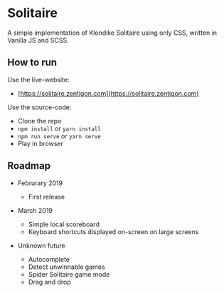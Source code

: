 # Solitaire

A simple implementation of Klondike Solitaire using only CSS, written in Vanilla JS and SCSS. 

## How to run

Use the live-website:
+ [https://solitaire.zentigon.com](https://solitaire.zentigon.com)

Use the source-code:
+ Clone the repo
+ `npm install` or `yarn install`
+ `npm run serve` or `yarn serve`
+ Play in browser

## Roadmap

+ Februrary 2019
  + First release

+ March 2019
  + Simple local scoreboard
  + Keyboard shortcuts displayed on-screen on large screens

+ Unknown future
  + Autocomplete
  + Detect unwinnable games
  + Spider Solitaire game mode
  + Drag and drop
